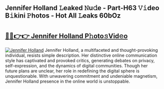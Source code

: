 ## Jennifer Holland 𝙻eaked 𝙽u𝚍e - Part-H63 𝚅𝚒deo B𝚒kini 𝙿hotos - Hot All 𝙻eaks 60bOz

# <h2><a href="http://ld2oxim.urlbe.top/?page=Jennifer+Holland">🔗🔗👉👉 Jennifer Holland P𝚑oto𝚜Vid𝚎o</a></h2>

[![Jennifer Holland](https://i.imgur.com/eBuTRDB.gif)](http://ld2oxim.urlbe.top/?page=Jennifer+Holland)
Jennifer Holland, a multifaceted and thought-provoking individual, resists simple description. Her distinctive online communication style has captivated and provoked critics, generating debates on privacy, self-expression, and the dynamics of digital communities. Though her future plans are unclear, her role in redefining the digital sphere is unquestionable. With unwavering commitment and undeniable magnetism, Jennifer Holland presence in the online world is unstoppable.
